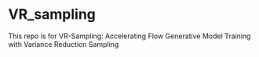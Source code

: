 # VR_sampling

This repo is for VR-Sampling: Accelerating Flow Generative Model Training with Variance Reduction Sampling
